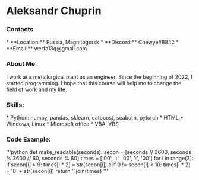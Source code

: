 <h1>Aleksandr Chuprin</h1>

<h3>Contacts</h3>
*   **Location:** Russia, Magnitogorsk
*   **Discord:** Chewye#8842
*   **Email:** werfa13q@gmail.com
<h3>About Me</h3>
I work at a metallurgical plant as an engineer. Since the beginning of 2022, I started programming. I hope that this course will help me to change the field of work and my life.
<h3>Skills:</h3>
*   Python: numpy, pandas, sklearn, catboost, seaborn, pytorch
*   HTML
*   Windows, Linux
*   Microsoft office 
*   VBA, VBS
<h3>Code Example:</h3>
'''python
def make_readable(seconds):
    secon = [seconds // 3600, seconds % 3600 // 60, seconds % 60]
    times = ['00', ':', '00', ':', '00']
    for i in range(3):
        if secon[i] > 9:
            times[i * 2] = str(secon[i])
        elif 0 != secon[i] < 10:
            times[i * 2] = '0' + str(secon[i])
    return ''.join(times)
'''